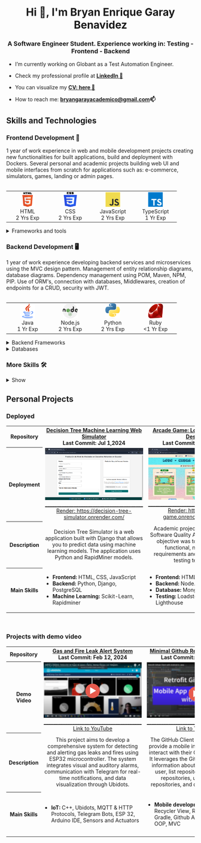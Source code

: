 <h1 align="center">Hi 👋, I'm Bryan Enrique Garay Benavidez</h1>
<h3 align="center">A Software Engineer Student. Experience working in: Testing - Frontend - Backend</h3>

- I’m currently working on Globant as a Test Automation Engineer.

- Check my professional profile at **<a href="https://www.linkedin.com/in/bg99astro/" target="_blank" rel="nofollow">LinkedIn 💼</a>**

- You can visualize my **<a href="https://www.canva.com/design/DAFsATEDU_4/RKKjNPBKEMcvp4DxJjnp9w/edit?utm_content=DAFsATEDU_4&utm_campaign=designshare&utm_medium=link2&utm_source=sharebutton" target="_blank" rel="nofollow">CV: here 📑 </a>**

- How to reach me: **bryangarayacademico@gmail.com📫** 

<h2 align="left">Skills and Technologies</h2>

<h3 align="left">Frontend Development 📱</h3>
1 year of work experience in web and mobile development projects creating new functionalities for built applications, build and deployment with Dockers. Several personal and academic projects building web UI and mobile interfaces from scratch for applications such as: e-commerce, simulators, games, landing or admin pages.
<br />
<br />
<table border-collapse="collapse">
  <tr>
    <td align="center" width="100">
      <span>
        <img src="./icons/html.svg" alt="html" width="40" height="40"/><br />
        HTML<br />
        2&nbsp;Yrs&nbsp;Exp
      </span>
    </td>
    <td align="center" width="100">
      <span>
        <img src="./icons/css.png" alt="css" width="40" height="40"/><br />
        CSS<br />
        2&nbsp;Yrs&nbsp;Exp
      </span>
    </td>
    <td align="center" width="100">
      <span>
        <img src="./icons/js.svg" alt="javascript" width="40" height="40"/><br />
        JavaScript<br />
        2&nbsp;Yrs&nbsp;Exp
      </span>
    </td>
    <td align="center" width="100">
      <span>
        <img src="./icons/ts.svg" alt="typescript" width="40" height="40"/><br />
        TypeScript<br />
        1&nbsp;Yr&nbsp;Exp
      </span>
    </td>
  </tr>
</table>

<details>
  <summary>Frameworks and tools</summary>
  <br />
  <table>
    <tr>
      <th>Web UI</th>
      <td align="center" width="100">
        <span>
          <img src="./icons/react.svg" alt="react" width="40" height="40"/><br />
          React<br />
          2&nbsp;Yrs&nbsp;Exp
        </span>
      </td>
      <td align="center" width="100">
        <span>
          <img src="./icons/angular.svg" alt="angular" width="40" height="40"/><br />
          Angular<br />
          1&nbsp;Yr&nbsp;Exp
        </span>
      </td>
      <td align="center" width="100">
        <span>
          <img src="./icons/next.svg" alt="nextjs" width="40" height="40"/><br />
          Next.js<br />
          1&nbsp;Yr&nbsp;Exp
        </span>
      </td>
      <td align="center" width="100">
        <span>
          <img src="./icons/tailwind.svg" alt="tailwind" width="40" height="40"/><br />
          TailwindCSS<br />
          1&nbsp;Yr&nbsp;Exp
        </span>
      </td>
      <td align="center" width="100">
        <span>
          <img src="./icons/vite.png" alt="vite" width="40" height="40"/><br />
          Vite<br />
          1&nbsp;Yr&nbsp;Exp
        </span>
      </td>
    </tr>
    <tr>
      <th>Mobile</th>
      <td align="center" width="100">
        <span>
          <img src="./icons/react-native.svg" alt="react native" width="40" height="40"/><br />
          React Native<br />
          1&nbsp;Yr&nbsp;Exp
        </span>
      </td>
      <td align="center" width="100">
        <span>
          <img src="./icons/ionic.png" alt="ionic" width="40" height="40"/><br />
          Ionic<br />
          1&nbsp;Yr&nbsp;Exp
        </span>
      </td>
      <td align="center" width="100">
        <span>
          <img src="./icons/android.png" alt="android" width="40" height="40"/><br />
          Android<br />
          1&nbsp;Yr&nbsp;Exp
        </span>
      </td>
      <td align="center" width="100">
        <span>
          <img src="./icons/android-studio.png" alt="android" width="40" height="40"/><br />
          Android Studio<br />
          1&nbsp;Yr&nbsp;Exp
        </span>
      </td>
      <td align="center" width="100">
        <span>
        </span>
      </td>
    </tr>
  </table>
</details>

<h3 align="left">Backend Development 🖥</h3>
1 year of work experience developing backend services and microservices using the MVC design pattern. Management of entity relationship diagrams, database diagrams. Dependency management using POM, Maven, NPM, PIP.  Use of ORM's, connection with databases, Middlewares, creation of endpoints for a CRUD, security with JWT.
<br />
<br />
<table>
  <tr>
    <td align="center" width="100">
      <span>
        <img src="./icons/java.png" alt="java" width="40" height="40"/><br />
        Java<br />
        1&nbsp;Yr&nbsp;Exp
      </span>
    </td>
    <td align="center" width="100">
      <span>
        <img src="./icons/node.png" alt="nodejs" width="40" height="40"/><br />
        Node.js<br />
        2&nbsp;Yrs&nbsp;Exp
      </span>
    </td>
    <td align="center" width="100">
      <span>
        <img src="./icons/python.png" alt="python" width="40" height="40"/><br />
        Python<br />
        2&nbsp;Yrs&nbsp;Exp
      </span>
    </td>
    <td align="center" width="100">
      <span>
        <img src="./icons/ruby.png" alt="ruby" width="40" height="40"/><br />
        Ruby<br />
        <1&nbsp;Yr&nbsp;Exp
      </span>
    </td>
  </tr>
</table>

<details>
  <summary>Backend Frameworks</summary>
  <br />
  <table>
    <tr>
      <td align="center" width="100">
        <span>
          <img src="./icons/spring.png" alt="spring boot" width="40" height="40"/><br />
          Spring Boot<br />
          1&nbsp;Yr&nbsp;Exp
        </span>
      </td>
      <td align="center" width="100">
        <span>
          <img src="./icons/express.png" alt="express" width="40" height="40"/><br />
          Express<br />
          1&nbsp;Yr&nbsp;Exp
        </span>
      </td>
      <td align="center" width="100">
        <span>
          <img src="./icons/nest.svg" alt="nestjs" width="40" height="40"/><br />
          Nest.js<br />
          1&nbsp;Yr&nbsp;Exp
        </span>
      </td>
      <td align="center" width="100">
        <span>
          <img src="./icons/django.png" alt="django" width="40" height="40"/><br />
          Django<br />
          1&nbsp;Yr&nbsp;Exp
        </span>
      </td>
      <td align="center" width="100">
        <span>
          <img src="./icons/rails.png" alt="rails" width="40" height="40"/><br />
          Rails<br />
          <1&nbsp;Yrs&nbsp;Exp
        </span>
      </td>
    </tr>
  </table>
</details>

<details>
  <summary>Databases</summary>
  <br />
  <table>
    <tr>
      <th>SQL</th>
      <td align="center" width="100"> 
        <span>
          <img src="./icons/mysql.png" alt="mysql" width="40" height="40"/><br />
          MySQL<br />
          2&nbsp;Yrs&nbsp;Exp
        </span>
      </td>
      <td align="center" width="100">
        <span>
          <img src="./icons/postgre.svg" alt="postgresql" width="40" height="40"/><br />
          PostgreSQL<br />
          2&nbsp;Yrs&nbsp;Exp
        </span>
      </td>
      <td align="center" width="100">
        <span>
          <img src="./icons/sqlite.png" alt="sqlite" width="40" height="40"/><br />
          SQLite<br />
          1&nbsp;Yr&nbsp;Exp
        </span>
      </td>
    </tr>
    <tr>
      <th>NoSQL</th>
      <td align="center" width="100">
        <span>
          <img src="./icons/mongo.svg" alt="mongodb" width="40" height="40"/><br />
          MongoDB<br />
          1&nbsp;Yr&nbsp;Exp
        </span>
      </td>
      <td align="center" width="100"> 
        <span>
          <img src="./icons/dynamodb.svg" alt="dynamodb" width="40" height="40"/><br />
          DynamoDB<br />
          <1&nbsp;Yr&nbsp;Exp
        </span>
      </td>
      <td>
        <span>
        </span>
      </td>
    </tr>
  </table>
</details>
<h3>More Skills 🛠️</h3>
<details>
  <summary>
    Show
  </summary>
  <h3 align="left">Testing 🧪</h3>
  Working experience in unit testing, functional, End2End, load, performance, accessibility testing at Globant. Creation of testing frameworks using Selenium, Playwright or Cypress following POM pattern. Planning, Design and Execution of Test Cases. Bugs reporting. 
  <br />
  <br />
  <details>
    <summary>Tables of technologies</summary>
    <br />
    <table>
      <tr>
        <th>Test Runners</th>
        <td align="center" width="100">
          <span>
            <img src="./icons/testng.png" alt="testng" width="40" height="40"/><br />
            TestNG<br />
            <1&nbsp;Yr&nbsp;Exp
          </span>
        </td>
        <td align="center" width="100">
          <span>
            <img src="./icons/junit.png" alt="junit" width="40" height="40"/><br />
            JUnit<br />
            1&nbsp;Yrs&nbsp;Exp
          </span>
        </td>
        <td>
          <span>
          </span>
        </td>
      </tr>
      <tr>
        <th>Web</th>
        <td align="center" width="100">
          <span>
            <img src="./icons/selenium.png" alt="selenium" width="40" height="40"/><br />
            Selenium<br />
            1&nbsp;Yr&nbsp;Exp
          </span>
        </td>
        <td align="center" width="100">
          <span>
            <img src="./icons/cypress.png" alt="cypress" width="40" height="40"/><br />
            Cypress<br />
            1&nbsp;Yr&nbsp;Exp
          </span>
        </td>
        <td align="center" width="100">
          <span>
            <img src="./icons/playwright.png" alt="playwright" width="40" height="40"/><br />
            Playwright<br />
            <1&nbsp;Yr&nbsp;Exp
          </span>
        </td>
      </tr>
      <tr>
        <th>Mobile</th>
        <td align="center" width="100">
          <span>
            <img src="./icons/appium.png" alt="appium" width="40" height="40"/><br />
            Appium<br />
            <1&nbsp;Yr&nbsp;Exp
          </span>
        </td>
        <td>
          <span>
          </span>
        </td>
        <td>
          <span>
          </span>
        </td>
      </tr>
      <tr>
        <th>API</th>
        <td align="center" width="100">
          <span>
            <img src="./icons/postman.svg" alt="postman" width="40" height="40"/><br />
            Postman<br />
            2&nbsp;Yrs&nbsp;Exp
          </span>
        </td>
        <td>
          <span>
          </span>
        </td>
        <td>
          <span>
          </span>
        </td>
      </tr>
    </table>
  </details>

  <h3 align="left">Industry-Specific Skills 🤖</h3>
  Theoretical bases and practice with machine learning algorithms for classification and clustering prediction problems.  Assembly and connection of electronic circuits connected to the IoT using Arduino and ESP32 boards, use of libraries and sensors as well as communication protocols such as HTTP and MQTT.
  <br />
  <br />
  <details>
    <summary>Tables of technologies</summary>
    <br />
    <table>
      <tr>
        <th>Data Analysis - Machine Learning</th>
        <td align="center" width="100">
          <span>
            <img src="./icons/pandas.png" alt="pandas" width="40" height="40"/><br />
            Pandas<br />
            2&nbsp;Yrs&nbsp;Exp
          </span>
        </td>
        <td align="center" width="100">
          <span>
            <img src="./icons/numpy.png" alt="numpy" width="40" height="40"/><br />
            Numpy<br />
            2&nbsp;Yrs&nbsp;Exp
          </span>
        </td>
        <td align="center" width="100">
          <span>
            <img src="./icons/scikit-learn.svg" alt="scikit-learn" width="40" height="40"/><br />
            Scikit-learn<br />
            <1&nbsp;Yr&nbsp;Exp
          </span>
        </td>
        <td align="center" width="100">
          <span>
            <img src="./icons/tensorflow.svg" alt="tensorflow" width="40" height="40"/><br />
            TensorFlow<br />
            1&nbsp;Yr&nbsp;Exp
          </span>
        </td>
        <td align="center" width="100">
          <span>
            <img src="./icons/colab.svg" alt="colab" width="40" height="40"/><br />
            Colab<br />
            1&nbsp;Yr&nbsp;Exp
          </span>
        </td>
        <td align="center" width="100">
          <span>
            <img src="./icons/rapidminer.png" alt="Rapidminer" width="40" height="40"/><br />
            Rapidminer<br />
            1&nbsp;Yr&nbsp;Exp
          </span>
        </td>
      </tr>
      <tr>
        <th>Internet of Things</th>
        <td align="center" width="100">
          <span>
            <img src="./icons/cpp.png" alt="cpp" width="40" height="40"/><br />
            C++<br />
            1&nbsp;Yr&nbsp;Exp
          </span>
        </td>
        <td align="center" width="100">
          <span>
            <img src="./icons/micropython.png" alt="micropython" width="40" height="40"/><br />
            MicroPython<br />
            1&nbsp;Yr&nbsp;Exp
          </span>
        </td>
        <td align="center" width="100">
          <span>
            <img src="./icons/arduino.png" alt="arduino" width="40" height="40"/><br />
            Arduino<br />
            1&nbsp;Yr&nbsp;Exp
          </span>
        </td>
        <td align="center" width="100">
          <span>
            <img src="./icons/esp32.png" alt="esp32" width="40" height="40"/><br />
            ESP32<br />
            1&nbsp;Yr&nbsp;Exp
          </span>
        </td>
        <td align="center" width="100">
          <span>
            <img src="./icons/ubidots.png" alt="ubidots" width="40" height="40"/><br />
            Ubidots<br />
            1&nbsp;Yr&nbsp;Exp
          </span>
        </td>
        <td align="center" width="100">
          <span>
          </span>
        </td>     
      </tr>
    </table>
  </details>

  <h3 align="left">Project Management 🗂️</h3>
  Accustomed to using version control systems, especially Git and Github. Some experience with deploying applications on production servers using Dockers and Nginx. Deployment of academic projects with Vercel, Netlify and Render. Experience in managing tasks on Agile boards following Scrum with Sprints or Kanban. Documentation with Confluence and Test Case Repository Management with XRay in Jira.
  <br />
  <br />
  <details>
    <summary>Tools and Technologies</summary>
    <br />
    <table>
      <tr>
        <th>Version Control System</th>
        <td align="center" width="100">
          <span>
            <img src="./icons/git.png" alt="git" width="40" height="40"/><br />
            Git<br />
            3&nbsp;Yrs&nbsp;Exp
          </span>
        </td>
        <td align="center" width="100">
          <span>
            <img src="./icons/github.jpg" alt="github" width="40" height="40"/><br />
            GitHub<br />
            3&nbsp;Yrs&nbsp;Exp
          </span>
        </td>
        <td align="center" width="100">
          <span>
            <img src="./icons/gitlab.webp" alt="gitlab" width="40" height="40"/><br />
            GitLab<br />
            1&nbsp;Yr&nbsp;Exp
          </span>
        </td>
        <td align="center" width="100">
          <span>
            <img src="./icons/bitbucket.webp" alt="bitbucket" width="40" height="40"/><br />
            Bitbucket<br />
            <1&nbsp;Yr&nbsp;Exp
          </span>
        </td>
      </tr>
      <tr>
        <th>CI/CD</th>
        <td align="center" width="100">
          <span>
            <img src="./icons/docker.png" alt="docker" width="40" height="40"/><br />
            Docker<br />
            1&nbsp;Yr&nbsp;Exp
          </span>
        </td>
        <td align="center" width="100">
          <span>
            <img src="./icons/jenkins.svg" alt="jenkins" width="40" height="40"/><br />
            Jenkins<br />
            <1&nbsp;Yr&nbsp;Exp
          </span>
        </td>
        <td align="center" width="100">
          <span>
            <img src="./icons/nginx.svg" alt="nginx" width="40" height="40"/><br />
            Nginx<br />
            <1&nbsp;Yr&nbsp;Exp
          </span>
        </td>
        <td align="center" width="100">
          <span>
          </span>
        </td>      
      </tr>
      <tr>
        <th>Project Management</th>
        <td align="center" width="100">
          <span>
            <img src="./icons/jira.svg" alt="jira" width="40" height="40"/><br />
            Jira<br />
            1&nbsp;Yr&nbsp;Exp
          </span>
        </td>
        <td align="center" width="100">
          <span>
            <img src="./icons/xray.png" alt="xray" width="40" height="40"/><br />
            XRay<br />
            1&nbsp;Yr&nbsp;Exp<br />
          </span>
        </td>
        <td align="center" width="100">
          <span>
            <img src="./icons/confluence.png" alt="confluence" width="40" height="40"/><br />
            Confluence<br />
            1&nbsp;Yr&nbsp;Exp
          </span>
        </td>
        <td align="center" width="100">
          <span>
            <img src="./icons/slack.png" alt="slack" width="40" height="40"/><br />
            Slack<br />
            1&nbsp;Yr&nbsp;Exp
          </span>
        </td>
      </tr>
    </table>
  </details>
</details>

<h2 align="left">Personal Projects</h2>
<h3 align="left">Deployed</h3>
<table>
  <tr>
    <th>
      Repository
    </th>
    <td align="center">
      <strong>
        <a href="https://github.com/BryanGaray99/ML-Predicci-n-de-Nivel-de-Afectados-en-Desastres-Naturales" target="_blank" rel="nofollow">
          Decision Tree Machine Learning Web Simulator
        </a> <br />
        <span>Last&nbsp;Commit:&nbsp;Jul&nbsp;1,2024</span>
      </strong>
    </td>
    <td align="center">
      <strong>
        <a href="https://github.com/BryanGaray99/lobo-cabra-col-5-deafios" target="_blank" rel="nofollow">
          Arcade Game: Lobo, Cabra y Col: 5 Desafíos
        </a> <br />
        <span>Last&nbsp;Commit:&nbsp;Jun&nbsp;25,&nbsp;2024</span>
      </strong>
    </td>
    <td align="center">
      <strong>
        <a href="https://github.com/BryanGaray99/Astro-Place-e-commerce" target="_blank" rel="nofollow">
          Astro Place: mock e-commerce
        </a> <br />
        <span>Last&nbsp;Commit:&nbsp;Feb&nbsp;15,&nbsp;2024</span>
      </strong>
    </td>
    <td align="center">
      <strong>
        <a href="https://github.com/BryanGaray99/astro-place-express-postgres-jwt" target="_blank" rel="nofollow">
          Astro Place: Express Backend
        </a> <br />
        <span>Last&nbsp;Commit:&nbsp;Sep&nbsp;16,&nbsp;2023</span>
      </strong>
    </td>
    <td align="center">
      <strong>
        <a href="https://github.com/BryanGaray99/next-react-shop-admin" target="_blank" rel="nofollow">
          Astro Place: Admin Site
        </a> <br />
        <span>Last&nbsp;Commit:&nbsp;Aug&nbsp;14,&nbsp;2023</span>
      </strong>
    </td>
    <td align="center">
      <strong>
        <a href="https://github.com/BryanGaray99/TODO-Machine-with-React" target="_blank" rel="nofollow">
          TODO Machine with React
        </a> <br />
        <span>Last&nbsp;Commit:&nbsp;Jun&nbsp;28,&nbsp;2023</span>
      </strong>
    </td>
  </tr>
  <tr>
    <th>
      Deployment
    </th>
    <td align="center">
      <a href="https://decision-tree-simulator.onrender.com/" target="_blank" rel="nofollow">
        <img src="./proyectos/simulador-decision-tree.png" alt="decision-tree"/><br />
        _________________________________________
        Render: https://decision-tree-simulator.onrender.com/
      </a>
    </td>
    <td align="center">
      <a href="https://bg-lcc-game.onrender.com/games" target="_blank" rel="nofollow">
        <img src="./proyectos/lcc-juego.png" alt="lcc-juego" /><br />
        _________________________________________
        Render: https://bg-lcc-game.onrender.com/games
      </a>
    </td>
    <td align="center">
      <a href="https://astro-place-b.netlify.app/" target="_blank" rel="nofollow">
        <img src="./proyectos/astroplace-desktop.png" alt="astroplace" /><br />
        _________________________________________
        Deployment in Netlify: https://astro-place-b.netlify.app/
      </a>
    </td>
    <td align="center">
      <a href="https://astro-place-express-backend.onrender.com/" target="_blank" rel="nofollow">
        <img src="./proyectos/astroplace-backend.png" alt="astroplace-express" /><br />
        _________________________________________
        Reder: https://astro-place-express-backend.onrender.com/
      </a>
    </td>
    <td align="center">
      <a href="https://astro-place-admin-bg.vercel.app/" target="_blank" rel="nofollow">
        <img src="./proyectos/astroplace-admin.png" alt="astroplace-admin" /><br />
        _________________________________________
        Vercel: https://astro-place-admin-bg.vercel.app/
      </a>
    </td>
    <td align="center">
      <a href="https://bryangaray99.github.io/TODO-Machine-with-React/" target="_blank" rel="nofollow">
        <img src="./proyectos/todo-machine.png" alt="todo-machine" /><br />
        _________________________________________
        https://bryangaray99.github.io/TODO-Machine-with-React/
      </a>
    </td>
  </tr>
  <tr>
    <th>
      Description
    </th>
    <td align="center">
      <span>
        Decision Tree Simulator is a web application built with Django that allows you to predict data using machine learning models. The application uses Python and RapidMiner models.
      </span>
    </td>
    <td align="center">
      <span>
        Academic project for the subject of Software Quality Assurance. The main objective was to meet a series of functional, non-functional requirements and perform different testing techniques.
      </span>
    </td>
    <td align="center">
      <span>
        Project of the "React.js con Vite.js y Tailwind CSS" course from Platzi. The goal was to put into practice web development skills and create an interactive, responsive, mock e-commerce.
      </span>
    </td>
    <td align="center">
      <span>
        This project showcases essential backend practices, including Sequelize ORM for PostgreSQL, schema validation and error handling. Security with Passport.js, JWT, role-based authorization, and password recovery via Nodemailer.
      </span>
    </td>
    <td align="center">
      <span>
        This is the final project of the Professional Course of Next.js from Platzi. My goal with the course was to improve my skills with the JavaScript ecosystem, exploring professional ways of working with the Next.js framework.
      </span>
    </td>
    <td align="center">
      <span>
        This project is built based on what was learned in the React.js course, having functionalities to create tasks and implementing hooks like useState, useEffect, creation of components, manipulation of the DOM, among others, is used.
      </span>
    </td>
  </tr>
  <tr>
    <th>
      Main Skills
    </th>
    <td align="left">
      <span>
        <ul style="list-style-type: disc; padding-left: 20px; text-align: left;">
          <li><strong>Frontend:</strong> HTML, CSS, JavaScript</li>
          <li><strong>Backend:</strong> Python, Django, PostgreSQL
          <li><strong>Machine Learning:</strong> Scikit-Learn,  Rapidminer</li>
        </ul>
      </span>
    </td>
    <td align="left">
      <span>
        <ul style="list-style-type: disc; padding-left: 20px;">
          <li><strong>Frontend:</strong> HTML, CSS, JavaScript</li>
          <li><strong>Backend:</strong> Node.js, Express.js</li>
          <li><strong>Database:</strong> MongoDB</li>
          <li><strong>Testing:</strong> Loadster y Google Lighthouse</li>
        </ul>
      </span>
    </td>
    <td align="left">
      <span>
        <ul style="list-style-type: disc; padding-left: 20px;">
          <li><strong>Frontend:</strong> React.js, Vite.js, TailwindCSS</li>
          <li><strong>React Hooks:</strong> useState, useContext, useEffect</li>
          <li><strong>Deployment:</strong> Netlify</li>
        </ul>
      </span>
    </td>
    <td align="left">
      <span>
        <ul style="list-style-type: disc; padding-left: 20px; text-align: left;">
          <li><strong>Backend:</strong> Node.js, Express.js</li>
          <li><strong>Libraries:</strong> Sequelize, Joi, Boom, Passport.js, JWT, Nodemailer</li>
          <li><strong>Database:</strong> PostgreSQL</li>
        </ul>
      </span>
    </td>
    <td align="left">
      <span>
        <ul style="list-style-type: disc; padding-left: 20px;">
          <li><strong>Frontend:</strong> React.js, Next.js, TailwindCSS</li>
          <li><strong>Deployment:</strong> Vercel</li>
          <li><strong>Consume of APIs:</strong> Prettier, esLint</li>
        </ul>
      </span>
    </td>
    <td align="left">
      <span>
        <ul style="list-style-type: disc; padding-left: 20px;">
          <li><strong>Frontend:</strong> React, hooks, jsx</li>
          <li><strong>Deployment:</strong> GitHub Pages</li>
        </ul>
      </span>
    </td>
  </tr>
</table>

<br />
<h3 align="left">Projects with demo video</h3>
<table>
  <tr>
    <th>Repository</th>
    <td align="center">
      <strong>
        <a href="https://github.com/BryanGaray99/esp32-ubidots-gas-leakage-fire-alert-system" target="_blank" rel="nofollow">
          Gas and Fire Leak Alert System
        </a> <br />
        <span>Last&nbsp;Commit:&nbsp;Feb&nbsp;12,&nbsp;2024</span>
      </strong>
    </td>
    <td align="center">
      <strong>
        <a href="https://github.com/BryanGaray99/Minimal-Github-Repo-Manager" target="_blank" rel="nofollow">
          Minimal Github Repository Manager
        </a> <br />
        <span>Last&nbsp;Commit:&nbsp;Dec&nbsp;18,&nbsp;2023</span>
      </strong>
    </td>
    <td align="center">
      <strong>
        <a href="https://github.com/BryanGaray99/Social-Canvas" target="_blank" rel="nofollow">
          Social Canvas - Chat Simulator
        </a> <br />
        <span>Last&nbsp;Commit:&nbsp;Aug&nbsp;3,&nbsp;2023</span>
      </strong>
    </td>
    <td align="center">
      <strong>
        <a href="https://github.com/BryanGaray99/mobile-automation-practice" target="_blank" rel="nofollow">
          Mobile Automation Practice
        </a> <br />
        <span>Last&nbsp;Commit:&nbsp;Dec&nbsp;22,&nbsp;2023</span>
      </strong>
    </td>
    <td align="center">
      <strong>
        <a href="https://github.com/BryanGaray99/ionic-projects-dap" target="_blank" rel="nofollow">
          Ionic Portfolio of Projects
        </a> <br />
        <span>Last&nbsp;Commit:&nbsp;Feb&nbsp;13,&nbsp;2024</span>
      </strong>
    </td>
    <td align="center">
      <strong>
        <a href="https://github.com/BryanGaray99/University-Management-System-Console-App" target="_blank" rel="nofollow">
          University Console App
        </a> <br />
        <span>Last&nbsp;Commit:&nbsp;Jan&nbsp;18,&nbsp;2024</span>
      </strong>
    </td>
  </tr>
  <tr>
    <th>Demo Video</th>
    <td align="center">
      <a href="https://www.youtube.com/watch?v=sCVUJHfonZM" target="_blank" rel="nofollow">
        <img src="./proyectos/iot-project.png" alt="iot-project"/><br />
        _________________________________________
        Link to YouTube
      </a>
    </td>
    <td align="center">
      <a href="https://www.youtube.com/watch?v=hZjFdzrLz2k" target="_blank" rel="nofollow">
        <img src="./proyectos/android-gh.png" alt="android-gh"/><br />
        _________________________________________
        Link to YouTube
      </a>
    </td>
    <td align="center">
      <a href="https://www.youtube.com/watch?v=t34edsnhzso" target="_blank" rel="nofollow">
        <img src="./proyectos/social-canvas.png" alt="social-canvas"/><br />
        _________________________________________
        Link to YouTube
      </a>
    </td>
    <td align="center">
      <a href="https://www.youtube.com/watch?v=0RnwAUYsJsU" target="_blank" rel="nofollow">
        <img src="./proyectos/mobile-automation.png" alt="mobile-automation"/><br />
        _________________________________________
        Link to YouTube
      </a>
    </td>
    <td align="center">
      <a href="https://www.youtube.com/watch?v=nNMiyjAqh4I" target="_blank" rel="nofollow">
        <img src="./proyectos/ionic-gh.png" alt="ionic-gh"/><br />
        _________________________________________
        Link to YouTube
      </a>
    </td>
    <td align="center">
      <img src="https://github.com/BryanGaray99/BryanGaray99/blob/main/proyectos/java-console-app.png" alt="java-console-app"/><br />
        _________________________________________
    </td>
  </tr>
  <tr>
    <th>Description</th>
    <td align="center">
      <span>
        This project aims to develop a comprehensive system for detecting and alerting gas leaks and fires using ESP32 microcontroller. The system integrates visual and auditory alarms, communication with Telegram for real-time notifications, and data visualization through Ubidots.
      </span>
    </td>
    <td align="center">
      <span>
        The GitHub Client App is designed to provide a mobile interface for users to interact with their GitHub repositories. It leverages the GitHub API to retrieve information about the authenticated user, list repositories, create new repositories, update existing repositories, and delete repositories.
      </span>
    </td>
    <td align="center">
      <span>
        Group academic project with the aim to produce a web application using: Angular, Nest, and PostgreSQL. Social Canvas is a prototype of a web application in which accessing from a single account would allow you to access all your social networks and communicate with all your contacts.
      </span>
    </td>
    <td align="center">
      <span>
        This project is designed for automating tests on a mobile application, the WebDriver IO APK. It includes test cases covering navigation on the bottom menu bar, successful sign-up, successful login, and card-swiping functionality. It's made with Appium for Java Client v9.
      </span>
    </td>
    <td align="center">
      <span>
        This repository contains various Ionic projects, for the university course on Mobile Application Development. Each lab focuses on a different aspect of Ionic, from creating initial components to connecting with the REST API of Github to have a CRUD App to manage repositories, with a Build APK.
      </span>
    </td>
    <td align="center">
      <span>
        This is a console app project that combines the fundamentals of Object-Oriented Programming (OOP) and the Model-View-Controller (MVC) architecture. The project allows you to manage and track information about a fictional university, maintaining clean code and adhering to the four pillars of OOP.
      </span>
    </td>
  </tr>
  <tr>
    <th>Main Skills</th>
    <td align="left">
      <span>
        <ul style="list-style-type: disc; padding-left: 20px; text-align: left;">
          <li><strong>IoT:</strong> C++, Ubidots, MQTT & HTTP Protocols, Telegram Bots, ESP 32, Arduino IDE, Sensors and Actuators</li>
        </ul>
      </span>
    </td>
    <td align="left">
      <span>
        <ul style="list-style-type: disc; padding-left: 20px;">
          <li><strong>Mobile development:</strong> Java, Android, Recycler View, Retrofit Library, Gradle, Github API, Android Studio, OOP, MVC</li>
        </ul>
      </span>
    </td>
    <td align="left">
      <span>
        <ul style="list-style-type: disc; padding-left: 20px;">
          <li><strong>Frontend:</strong> Angular, TypeScript, JS-HTML-CSS, RxJS, Router, Ng Modules, Components, Services</li>
        </ul>
      </span>
    </td>
    <td align="left">
      <span>
        <ul style="list-style-type: disc; padding-left: 20px; text-align: left;">
          <li><strong>Testing:</strong> Java, TestNg, Selenium, Appium, Appium Server, Android Studio Emulators</li>
        </ul>
      </span>
    </td>
    <td align="left">
      <span>
        <ul style="list-style-type: disc; padding-left: 20px;">
          <li><strong>Frontend:</strong> Ionic, Angular, TypeScript, SCSS, HTML, JavaScript</li>
          <li><strong>Libraries:</strong> HttpClientModule (Angular), Ionic Storage, Angular Forms, GitHub API integration</li>
        </ul>
      </span>
    </td>
    <td align="left">
      <span>
        <ul style="list-style-type: disc; padding-left: 20px;">
          <li><strong>Java:</strong> OOP: encapsulation, inheritance, polymorphism, & abstraction; MVC, SOLID Principles, Class Diagram</li>
        </ul>
      </span>
    </td>
  </tr>
</table>
